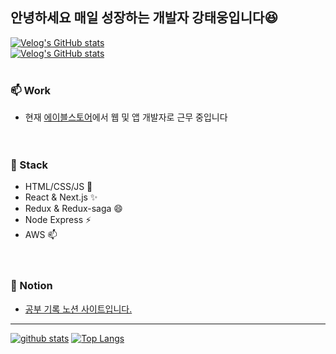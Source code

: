 ## 안녕하세요 매일 성장하는 개발자 강태웅입니다:laughing:
[![Velog's GitHub stats](https://velog-readme-stats.vercel.app/api/badge?name=ktw2378)](https://velog.io/@ktw2378)</br>
[![Velog's GitHub stats](https://velog-readme-stats.vercel.app/api?name=ktw2378)](https://velog.io/@ktw2378)</br></br>


### 📫  Work
- 현재 <a href="https://www.ablestor.com/" target="_blank">에이블스토어</a>에서 웹 및 앱 개발자로 근무 중입니다
<br /><br /><br />

### :gem: Stack
- HTML/CSS/JS 🌱
- React & Next.js ✨
- Redux & Redux-saga 😄
- Node Express ⚡
- AWS 📫 <br /><br /><br />



 ### :gift: Notion
- <a href="https://rattle-shamrock-415.notion.site/de4c948ba80f43cc97354d8089c0fc92" target="_blank">공부 기록 노션 사이트입니다.</a>

------------
<!--
**shinplest/shinplest** is a ✨ _special_ ✨ repository because its `README.md` (this file) appears on your GitHub profile.

Here are some ideas to get you started:

- 👯 I’m looking to collaborate on ...
- 🤔 I’m looking for help with ...
- 💬 Ask me about ...
- 📫 How to reach me: ...
- 😄 Pronouns: ...
- ⚡ Fun fact: ...
-->

[![github stats](https://github-readme-stats.vercel.app/api?username=Taewoong1378&show_icons=true&hide_border=true)](https://github.com/Taewoong1378)
[![Top Langs](https://github-readme-stats.vercel.app/api/top-langs/?username=Taewoong1378&layout=compact)](https://github.com/Taewoong1378)

